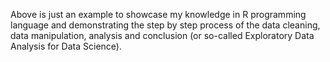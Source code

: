 Above is just an example to showcase my knowledge in R programming language and demonstrating the step by step process of the data cleaning, data manipulation, analysis and conclusion (or so-called Exploratory Data Analysis for Data Science). 
